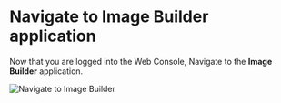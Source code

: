 # Navigate to Image Builder application
Now that you are logged into the Web Console,
Navigate to the **Image Builder** application.

![Navigate to Image Builder](/smcbrien/scenarios/webconsole-software/assets/Nav-ImageBuilder.png)